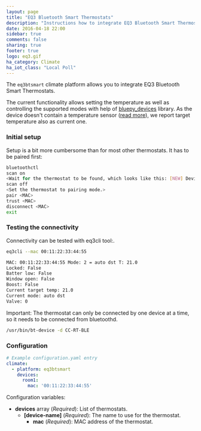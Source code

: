 ```yaml
---
layout: page
title: "EQ3 Bluetooth Smart Thermostats"
description: "Instructions how to integrate EQ3 Bluetooth Smart Thermostats into Home Assistant."
date: 2016-04-18 22:00
sidebar: true
comments: false
sharing: true
footer: true
logo: eq3.gif
ha_category: Climate
ha_iot_class: "Local Poll"
---
```



The `eq3btsmart` climate platform allows you to integrate EQ3 Bluetooth Smart Thermostats.

The current functionality allows setting the temperature as well as controlling the supported modes with help of [bluepy_devices](https://github.com/bimbar/bluepy_devices) library.
As the device doesn't contain a temperature sensor ([read more](https://forum.fhem.de/index.php/topic,39308.15.html)),
we report target temperature also as current one.

### Initial setup ###
Setup is a bit more cumbersome than for most other thermostats. It has to be paired first:

```bash
bluetoothctl
scan on
<Wait for the thermostat to be found, which looks like this: [NEW] Device 00:11:22:33:44:55 CC-RT-BLE>
scan off
<Set the thermostat to pairing mode.>
pair <MAC>
trust <MAC>
disconnect <MAC>
exit
```

### Testing the connectivity ###
Connectivity can be tested with eq3cli tool:.

```bash
eq3cli --mac 00:11:22:33:44:55

MAC: 00:11:22:33:44:55 Mode: 2 = auto dst T: 21.0
Locked: False
Batter low: False
Window open: False
Boost: False
Current target temp: 21.0
Current mode: auto dst
Valve: 0
``` 
Important: The thermostat can only be connected by one device at a time, so it needs to be connected from bluetoothd.

```bash
/usr/bin/bt-device -d CC-RT-BLE
```

### Configuration ###

```yaml
# Example configuration.yaml entry
climate:
  - platform: eq3btsmart
    devices:
      room1:
        mac: '00:11:22:33:44:55'
```

Configuration variables:

- **devices** array (*Required*): List of thermostats.
  - **[device-name]** (*Required*): The name to use for the thermostat.
    - **mac** (*Required*): MAC address of the thermostat.

